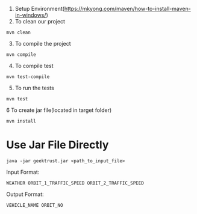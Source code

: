 1. Setup Environment(https://mkyong.com/maven/how-to-install-maven-in-windows/)
2. To clean our project
```
mvn clean
```
3. To compile the project
```
mvn compile
```
4. To compile test
```
mvn test-compile
```
5. To run the tests
```
mvn test
```
6  To create jar file(located in target folder)
```
mvn install
```

# Use Jar File Directly
```
java -jar geektrust.jar <path_to_input_file>
```
	
Input Format:
```
WEATHER ORBIT_1_TRAFFIC_SPEED ORBIT_2_TRAFFIC_SPEED 
```

Output Format:
```
VEHICLE_NAME ORBIT_NO
```
